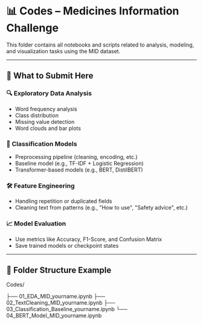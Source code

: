 # 📊 Codes – Medicines Information Challenge

This folder contains all notebooks and scripts related to analysis, modeling, and visualization tasks using the MID dataset.

---

## 📌 What to Submit Here

### 🔍 Exploratory Data Analysis
- Word frequency analysis
- Class distribution
- Missing value detection
- Word clouds and bar plots

### 🔢 Classification Models
- Preprocessing pipeline (cleaning, encoding, etc.)
- Baseline model (e.g., TF-IDF + Logistic Regression)
- Transformer-based models (e.g., BERT, DistilBERT)

### 🛠 Feature Engineering
- Handling repetition or duplicated fields
- Cleaning text from patterns (e.g., "How to use", "Safety advice", etc.)

### 📈 Model Evaluation
- Use metrics like Accuracy, F1-Score, and Confusion Matrix
- Save trained models or checkpoint states

---

## 📂 Folder Structure Example

Codes/

├── 01_EDA_MID_yourname.ipynb
├── 02_TextCleaning_MID_yourname.ipynb
├── 03_Classification_Baseline_yourname.ipynb
└── 04_BERT_Model_MID_yourname.ipynb

